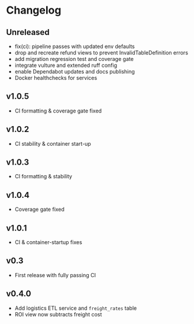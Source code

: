 # Changelog

## Unreleased
- fix(ci): pipeline passes with updated env defaults
- drop and recreate refund views to prevent InvalidTableDefinition errors
- add migration regression test and coverage gate
- integrate vulture and extended ruff config
- enable Dependabot updates and docs publishing
- Docker healthchecks for services

## v1.0.5
- CI formatting & coverage gate fixed

## v1.0.2
- CI stability & container start-up

## v1.0.3
- CI formatting & stability

## v1.0.4
- Coverage gate fixed

## v1.0.1
- CI & container-startup fixes

## v0.3
- First release with fully passing CI

## v0.4.0
- Add logistics ETL service and `freight_rates` table
- ROI view now subtracts freight cost
